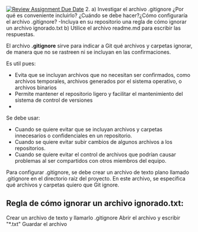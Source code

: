[![Review Assignment Due Date](https://classroom.github.com/assets/deadline-readme-button-22041afd0340ce965d47ae6ef1cefeee28c7c493a6346c4f15d667ab976d596c.svg)](https://classroom.github.com/a/kl-E8VQf)
2. a) Investigar el archivo .gitignore ¿Por qué es conveniente incluirlo? ¿Cuándo se debe hacer?¿Cómo configuraría el archivo .gitignore?
-Incluya en su repositorio una regla de cómo ignorar un archivo ignorado.txt
b) Utilice el archivo readme.md para escribir las respuestas.

El archivo **.gitignore** sirve para indicar a Git qué archivos y carpetas ignorar, de manera que no se rastreen ni se incluyan en las confirmaciones. 

Es util pues:
- Evita que se incluyan archivos que no necesitan ser confirmados, como archivos temporales, archivos generados por el sistema operativo, o archivos binarios
- Permite mantener el repositorio ligero y facilitar el mantenimiento del sistema de control de versiones
- 
Se debe usar:
- Cuando se quiere evitar que se incluyan archivos y carpetas innecesarios o confidenciales en un repositorio. 
- Cuando se quiere evitar subir cambios de algunos archivos a los repositorios. 
- Cuando se quiere evitar el control de archivos que podrían causar problemas al ser compartidos con otros miembros del equipo.

Para configurar .gitignore, se debe crear un archivo de texto plano llamado .gitignore en el directorio raíz del proyecto. En este archivo, se especifica qué archivos y carpetas quiero que Git ignore. 

## Regla de cómo ignorar un archivo ignorado.txt:
Crear un archivo de texto y llamarlo .gitignore
Abrir el archivo y escribir "*.txt"
Guardar el archivo
